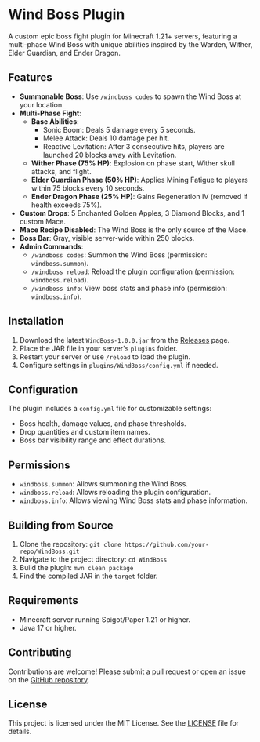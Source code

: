 # Wind Boss Plugin

A custom epic boss fight plugin for Minecraft 1.21+ servers, featuring a multi-phase Wind Boss with unique abilities inspired by the Warden, Wither, Elder Guardian, and Ender Dragon.

## Features
- **Summonable Boss**: Use `/windboss codes` to spawn the Wind Boss at your location.
- **Multi-Phase Fight**:
  - **Base Abilities**:
    - Sonic Boom: Deals 5 damage every 5 seconds.
    - Melee Attack: Deals 10 damage per hit.
    - Reactive Levitation: After 3 consecutive hits, players are launched 20 blocks away with Levitation.
  - **Wither Phase (75% HP)**: Explosion on phase start, Wither skull attacks, and flight.
  - **Elder Guardian Phase (50% HP)**: Applies Mining Fatigue to players within 75 blocks every 10 seconds.
  - **Ender Dragon Phase (25% HP)**: Gains Regeneration IV (removed if health exceeds 75%).
- **Custom Drops**: 5 Enchanted Golden Apples, 3 Diamond Blocks, and 1 custom Mace.
- **Mace Recipe Disabled**: The Wind Boss is the only source of the Mace.
- **Boss Bar**: Gray, visible server-wide within 250 blocks.
- **Admin Commands**:
  - `/windboss codes`: Summon the Wind Boss (permission: `windboss.summon`).
  - `/windboss reload`: Reload the plugin configuration (permission: `windboss.reload`).
  - `/windboss info`: View boss stats and phase info (permission: `windboss.info`).

## Installation
1. Download the latest `WindBoss-1.0.0.jar` from the [Releases](https://github.com/your-repo/WindBoss/releases) page.
2. Place the JAR file in your server's `plugins` folder.
3. Restart your server or use `/reload` to load the plugin.
4. Configure settings in `plugins/WindBoss/config.yml` if needed.

## Configuration
The plugin includes a `config.yml` file for customizable settings:
- Boss health, damage values, and phase thresholds.
- Drop quantities and custom item names.
- Boss bar visibility range and effect durations.

## Permissions
- `windboss.summon`: Allows summoning the Wind Boss.
- `windboss.reload`: Allows reloading the plugin configuration.
- `windboss.info`: Allows viewing Wind Boss stats and phase information.

## Building from Source
1. Clone the repository: `git clone https://github.com/your-repo/WindBoss.git`
2. Navigate to the project directory: `cd WindBoss`
3. Build the plugin: `mvn clean package`
4. Find the compiled JAR in the `target` folder.

## Requirements
- Minecraft server running Spigot/Paper 1.21 or higher.
- Java 17 or higher.

## Contributing
Contributions are welcome! Please submit a pull request or open an issue on the [GitHub repository](https://github.com/your-repo/WindBoss).

## License
This project is licensed under the MIT License. See the [LICENSE](LICENSE) file for details.
